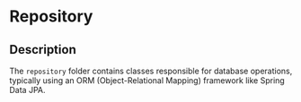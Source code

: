 # Repository

## Description
The `repository` folder contains classes responsible for database operations,
typically using an ORM (Object-Relational Mapping) framework like Spring Data JPA.